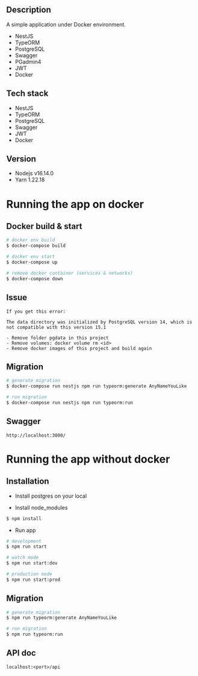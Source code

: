 ## Description

A simple application under Docker environment.
* NestJS
* TypeORM
* PostgreSQL
* Swagger
* PGadmin4
* JWT
* Docker

## Tech stack
- NestJS
- TypeORM
- PostgreSQL
- Swagger
- JWT
- Docker

## Version
- Nodejs v16.14.0
- Yarn 1.22.18

# Running the app on docker
## Docker build & start

```bash
# docker env build
$ docker-compose build

# docker env start
$ docker-compose up

# remove docker container (services & networks)
$ docker-compose down
```

## Issue

```
If you get this error:

The data directory was initialized by PostgreSQL version 14, which is not compatible with this version 15.1

- Remove folder pgdata in this project
- Remove volumes: docker volume rm <id>
- Remove docker images of this project and build again
```

## Migration

```bash
# generate migration
$ docker-compose run nestjs npm run typeorm:generate AnyNameYouLike

# run migration
$ docker-compose run nestjs npm run typeorm:run
```

## Swagger

```
http://localhost:3000/
```

# Running the app without docker
## Installation

- Install postgres on your local

- Install node_modules
```bash
$ npm install
```

- Run app
```bash
# development
$ npm run start

# watch mode
$ npm run start:dev

# production mode
$ npm run start:prod
```

## Migration

```bash
# generate migration
$ npm run typeorm:generate AnyNameYouLike

# run migration
$ npm run typeorm:run
```

## API doc

```
localhost:<port>/api
```
